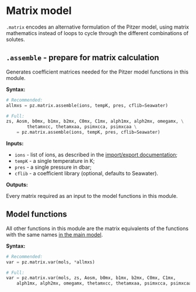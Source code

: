 # Matrix model

`.matrix` encodes an alternative formulation of the Pitzer model, using matrix mathematics instead of loops to cycle through the different combinations of solutes.

## `.assemble` - prepare for matrix calculation

Generates coefficient matrices needed for the Pitzer model functions in this module.

**Syntax:**

```python
# Recommended:
allmxs = pz.matrix.assemble(ions, tempK, pres, cflib=Seawater)

# Full:
zs, Aosm, b0mx, b1mx, b2mx, C0mx, C1mx, alph1mx, alph2mx, omegamx, \
        thetamxcc, thetamxaa, psimxcca, psimxcaa \
    = pz.matrix.assemble(ions, tempK, pres, cflib=Seawater)
```

**Inputs:**

  * `ions` - list of ions, as described in the [import/export documentation](../io/#getmols-import-csv-dataset);
  * `tempK` - a single temperature in K;
  * `pres` - a single pressure in dbar;
  * `cflib` - a coefficient library (optional, defaults to Seawater).

**Outputs:**

Every matrix required as an input to the model functions in this module.

## Model functions

All other functions in this module are the matrix equivalents of the functions with the same names [in the main model](../model).

**Syntax:**

```python
# Recommended:
var = pz.matrix.var(mols, *allmxs)

# Full:
var = pz.matrix.var(mols, zs, Aosm, b0mx, b1mx, b2mx, C0mx, C1mx,
    alph1mx, alph2mx, omegamx, thetamxcc, thetamxaa, psimxcca, psimxcaa)
```
